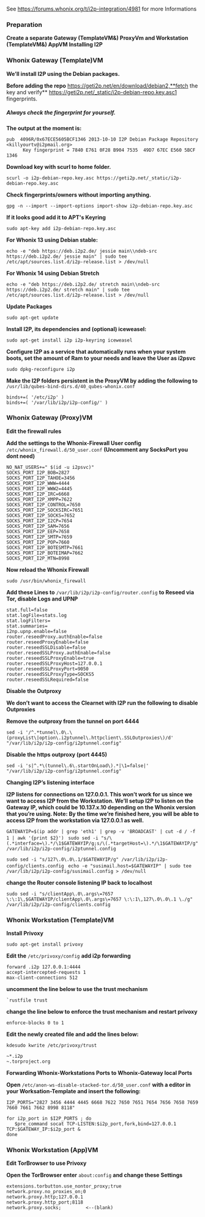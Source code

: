 See https://forums.whonix.org/t/i2p-integration/4981 for more Informations 

### Preparation

**Create a separate Gateway (TemplateVM&) ProxyVm and Workstation (TemplateVM&) AppVM
Installing I2P**
### Whonix Gateway (Template)VM


**We’ll install I2P using the Debian packages.**

**Before adding the repo** https://geti2p.net/en/download/debian2,**fetch the key and verify** https://geti2p.net/_static/i2p-debian-repo.key.asc1 fingerprints. 
##### Always check the fingerprint for yourself. 
**The output at the moment is:**

    pub  4096R/0x67ECE5605BCF1346 2013-10-10 I2P Debian Package Repository <killyourtv@i2pmail.org>
          Key fingerprint = 7840 E761 0F28 B904 7535  49D7 67EC E560 5BCF 1346

**Download key with scurl to home folder.**

`scurl -o i2p-debian-repo.key.asc https://geti2p.net/_static/i2p-debian-repo.key.asc`

**Check fingerprints/owners without importing anything.**

`gpg -n --import --import-options import-show i2p-debian-repo.key.asc`

**If it looks good add it to APT's Keyring**

`sudo apt-key add i2p-debian-repo.key.asc`

**For Whonix 13 using Debian stable:**

`echo -e "deb https://deb.i2p2.de/ jessie main\\ndeb-src https://deb.i2p2.de/ jessie main" | sudo tee /etc/apt/sources.list.d/i2p-release.list > /dev/null`

**For Whonix 14 using Debian Stretch**

`echo -e "deb https://deb.i2p2.de/ stretch main\\ndeb-src https://deb.i2p2.de/ stretch main" | sudo tee /etc/apt/sources.list.d/i2p-release.list > /dev/null`

**Update Packages**

`sudo apt-get update`

**Install I2P, its dependencies and (optional) iceweasel:**

`sudo apt-get install i2p i2p-keyring iceweasel`

**Configure I2P as a service that automatically runs when your system boots, set the amount of Ram to your needs and leave the User as i2psvc**

`sudo dpkg-reconfigure i2p`

**Make the I2P folders persistent in the ProxyVM by adding the following to** `/usr/lib/qubes-bind-dirs.d/40_qubes-whonix.conf`

```
binds+=( '/etc/i2p' )
binds+=( '/var/lib/i2p/i2p-config/' )
```

### Whonix Gateway (Proxy)VM

**Edit the firewall rules**

**Add the settings to the Whonix-Firewall User config** `/etc/whonix_firewall.d/50_user.conf` **(Uncomment any SocksPort you dont need)**

```
NO_NAT_USERS+=" $(id -u i2psvc)"
SOCKS_PORT_I2P_BOB=2827
SOCKS_PORT_I2P_TAHOE=3456
SOCKS_PORT_I2P_WWW=4444
SOCKS_PORT_I2P_WWW2=4445
SOCKS_PORT_I2P_IRC=6668
SOCKS_PORT_I2P_XMPP=7622
SOCKS_PORT_I2P_CONTROL=7650
SOCKS_PORT_I2P_SOCKSIRC=7651
SOCKS_PORT_I2P_SOCKS=7652
SOCKS_PORT_I2P_I2CP=7654
SOCKS_PORT_I2P_SAM=7656
SOCKS_PORT_I2P_EEP=7658
SOCKS_PORT_I2P_SMTP=7659
SOCKS_PORT_I2P_POP=7660
SOCKS_PORT_I2P_BOTESMTP=7661
SOCKS_PORT_I2P_BOTEIMAP=7662
SOCKS_PORT_I2P_MTN=8998
```

**Now reload the Whonix Firewall**

`sudo /usr/bin/whonix_firewall`

**Add these Lines to** `/var/lib/i2p/i2p-config/router.config` **to Reseed via Tor, disable Logs and UPNP**

```
stat.full=false
stat.logFile=stats.log
stat.logFilters=
stat.summaries=
i2np.upnp.enable=false
router.reseedProxy.authEnable=false
router.reseedProxyEnable=false
router.reseedSSLDisable=false
router.reseedSSLProxy.authEnable=false
router.reseedSSLProxyEnable=true
router.reseedSSLProxyHost=127.0.0.1
router.reseedSSLProxyPort=9050
router.reseedSSLProxyType=SOCKS5
router.reseedSSLRequired=false
```

**Disable the Outproxy**

**We don’t want to access the Clearnet with I2P run the following to disable Outproxies**

**Remove the outproxy from the tunnel on port 4444**

`sed -i '/^.*tunnel\.0\.\(proxyList\|option\.i2ptunnel\.httpclient\.SSLOutproxies\)/d' "/var/lib/i2p/i2p-config/i2ptunnel.config"`

**Disable the https outproxy (port 4445)**

`sed -i 's|^.*\(tunnel\.6\.startOnLoad\).*|\1=false|' "/var/lib/i2p/i2p-config/i2ptunnel.config"`

**Changing I2P’s listening interface**

**I2P listens for connections on 127.0.0.1. This won’t work for us since we want to access I2P from the Workstation.
We’ll setup I2P to listen on the Gateway IP, which could be 10.137.x.10 depending on the Whonix version that you’re using. Note:
By the time we’re finished here, you will be able to access I2P from the workstation via 127.0.0.1 as well.**

`GATEWAYIP=$(ip addr | grep 'eth1' | grep -v 'BROADCAST' | cut -d / -f 1 | awk '{print $2}')
`
`sudo sed -i "s/\(.*interface=\).*/\1$GATEWAYIP/g;s/\(.*targetHost=\).*/\1$GATEWAYIP/g" /var/lib/i2p/i2p-config/i2ptunnel.config`

`sudo sed -i "s/127\.0\.0\.1/$GATEWAYIP/g" /var/lib/i2p/i2p-config/clients.config
`
`echo -e "susimail.host=$GATEWAYIP" | sudo tee /var/lib/i2p/i2p-config/susimail.config > /dev/null`

**change the Router console listening IP back to localhost**

`sudo sed -i "s/clientApp\.0\.args\=7657 \:\:1\,$GATEWAYIP/clientApp\.0\.args\=7657 \:\:1\,127\.0\.0\.1 \./g" /var/lib/i2p/i2p-config/clients.config`

### Whonix Workstation (Template)VM

**Install Privoxy**

`sudo apt-get install privoxy`

**Edit the** `/etc/privoxy/config` **add i2p forwarding**

```
forward .i2p 127.0.0.1:4444
accept-intercepted-requests 1
max-client-connections 512
```
**uncomment the line below to use the trust mechanism**
```
`rustfile trust
```
**change the line below to enforce the trust mechanism and restart privoxy**
```
enforce-blocks 0 to 1
```
**Edit the newly created file and add the lines below:**

`kdesudo kwrite /etc/privoxy/trust`

```
~*.i2p
~.torproject.org
```


**Forwarding Whonix-Workstations Ports to Whonix-Gateway local Ports**

**Open** `/etc/anon-ws-disable-stacked-tor.d/50_user.conf` **with a editor in your Worksation-Template and insert the following:**

```
I2P_PORTS="2827 3456 4444 4445 6668 7622 7650 7651 7654 7656 7658 7659 7660 7661 7662 8998 8118"

for i2p_port in $I2P_PORTS ; do
   $pre_command socat TCP-LISTEN:$i2p_port,fork,bind=127.0.0.1 TCP:$GATEWAY_IP:$i2p_port &
done
```

### Whonix Workstation (App)VM

**Edit TorBrowser to use Privoxy**

**Open the TorBrowser enter** `about:config` **and change these Settings**

```
extensions.torbutton.use_nontor_proxy;true
network.proxy.no_proxies_on;0
network.proxy.http;127.0.0.1
network.proxy.http_port;8118
network.proxy.socks;         <--(blank)

```
